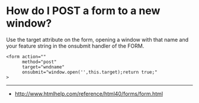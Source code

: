 How do I POST a form to a new window?
=====================================

Use the target attribute on the form, opening a window with
that name and your feature string in the onsubmit handler of the
FORM.

    <form action="" 
          method="post"
          target="wndname" 
          onsubmit="window.open('',this.target);return true;"
    >

----

* <http://www.htmlhelp.com/reference/html40/forms/form.html>